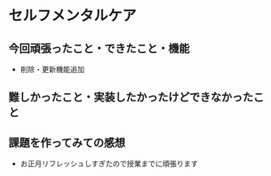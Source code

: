 # セルフメンタルケア
## 今回頑張ったこと・できたこと・機能
- 削除・更新機能追加
## 難しかったこと・実装したかったけどできなかったこと
## 課題を作ってみての感想
- お正月リフレッシュしすぎたので授業までに頑張ります
